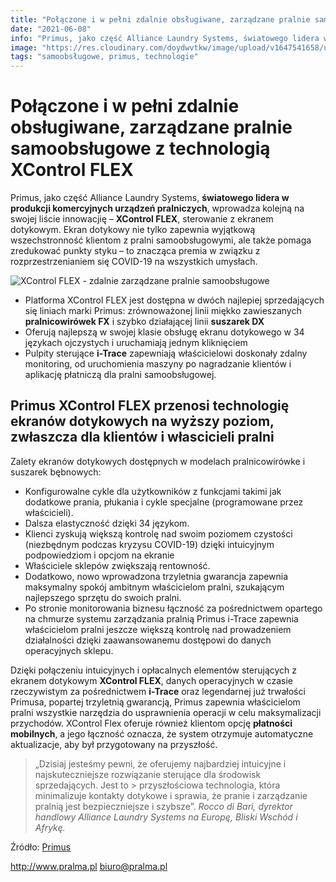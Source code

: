 ```yaml
---
title: "Połączone i w pełni zdalnie obsługiwane, zarządzane pralnie samoobsługowe z technologią XControl FLEX"
date: "2021-06-08"
info: "Primus, jako część Alliance Laundry Systems, światowego lidera w produkcji komercyjnych urządzeń pralniczych, wprowadza kolejną na swojej liście innowacjię – XControl FLEX, sterowanie z ekranem dotykowym. Ekran dotykowy nie tylko zapewnia wyjątkową wszechstronność klientom z pralni samoobsługowymi, ale także pomaga zredukować punkty styku – to znacząca premia w związku z rozprzestrzenianiem się COVID-19 na wszystkich umysłach."
image: "https://res.cloudinary.com/doydwvtkw/image/upload/v1647541658/uploads/posts/xcontrol_flex_connected_laundries_cuqeww.webp"
tags: "samoobsługowe, primus, technologie"
---
```


# Połączone i w pełni zdalnie obsługiwane, zarządzane pralnie samoobsługowe z technologią XControl FLEX

Primus, jako część Alliance Laundry Systems, **światowego lidera w produkcji komercyjnych urządzeń pralniczych**, wprowadza kolejną na swojej liście innowacjię – **XControl FLEX**, sterowanie z ekranem dotykowym. Ekran dotykowy nie tylko zapewnia wyjątkową wszechstronność klientom z pralni samoobsługowymi, ale także pomaga zredukować punkty styku – to znacząca premia w związku z rozprzestrzenianiem się COVID-19 na wszystkich umysłach. 

![XControl FLEX - zdalnie zarządzane pralnie samoobsługowe](https://res.cloudinary.com/doydwvtkw/image/upload/v1647541658/uploads/posts/xcontrol_flex_connected_laundries_cuqeww.webp)

- Platforma XControl FLEX jest dostępna w dwóch najlepiej sprzedających się liniach marki Primus: zrównoważonej linii miękko zawieszanych **pralnicowirówek FX** i szybko działającej linii **suszarek DX**
- Oferują najlepszą w swojej klasie obsługę ekranu dotykowego w 34 językach ojczystych i uruchamiają jednym kliknięciem
- Pulpity sterujące **i-Trace** zapewniają właścicielowi doskonały zdalny monitoring, od uruchomienia maszyny po nagradzanie klientów i aplikację płatniczą dla pralni samoobsługowej.

## Primus XControl FLEX przenosi technologię ekranów dotykowych na wyższy poziom, zwłaszcza dla klientów i włascicieli pralni

Zalety ekranów dotykowych dostępnych w modelach pralnicowirówke i suszarek bębnowych:

- Konfigurowalne cykle dla użytkowników z funkcjami takimi jak dodatkowe prania, płukania i cykle specjalne (programowane przez właścicieli).
- Dalsza elastyczność dzięki 34 językom.
- Klienci zyskują większą kontrolę nad swoim poziomem czystości (niezbędnym podczas kryzysu COVID-19) dzięki intuicyjnym podpowiedziom i opcjom na ekranie
- Właściciele sklepów zwiększają rentowność.
- Dodatkowo, nowo wprowadzona trzyletnia gwarancja zapewnia maksymalny spokój ambitnym właścicielom pralni, szukającym najlepszego sprzętu do swoich pralni.
- Po stronie monitorowania biznesu łączność za pośrednictwem opartego na chmurze systemu zarządzania pralnią Primus i-Trace zapewnia właścicielom pralni jeszcze większą kontrolę nad prowadzeniem działalności dzięki zaawansowanemu dostępowi do danych operacyjnych sklepu.

Dzięki połączeniu intuicyjnych i opłacalnych elementów sterujących z ekranem dotykowym **XControl FLEX**, danych operacyjnych w czasie rzeczywistym za pośrednictwem **i-Trace** oraz legendarnej już trwałości Primusa, popartej trzyletnią gwarancją, Primus zapewnia właścicielom pralni wszystkie narzędzia do usprawnienia operacji w celu maksymalizacji przychodów. XControl Flex oferuje również klientom opcję **płatności mobilnych**, a jego łączność oznacza, że ​​system otrzymuje automatyczne aktualizacje, aby był przygotowany na przyszłość.

> „Dzisiaj jesteśmy pewni, że oferujemy najbardziej intuicyjne i najskuteczniejsze rozwiązanie sterujące dla środowisk sprzedających. Jest to > przyszłościowa technologia, która minimalizuje kontakty dotykowe i sprawia, że pranie i zarządzanie pralnią jest bezpieczniejsze i szybsze”.
> *Rocco di Bari, dyrektor handlowy Alliance Laundry Systems na Europę, Bliski Wschód i Afrykę.*


Źródło: [Primus](https://primuslaundry.com/connected-controlled-laundromats)

<http://www.pralma.pl>
<biuro@pralma.pl>